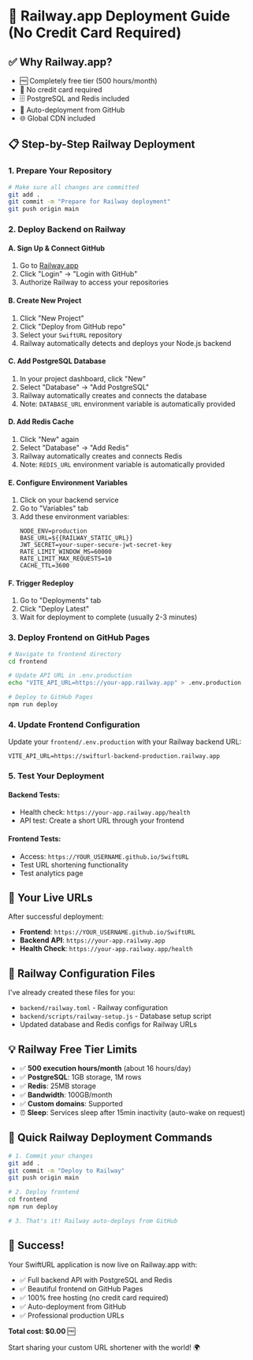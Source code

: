 # 🚀 Railway.app Deployment Guide (No Credit Card Required)

## ✅ **Why Railway.app?**
- 🆓 Completely free tier (500 hours/month)
- 🚫 No credit card required
- 🗄️ PostgreSQL and Redis included
- 🔄 Auto-deployment from GitHub
- 🌐 Global CDN included

## 📋 **Step-by-Step Railway Deployment**

### 1. **Prepare Your Repository**
```bash
# Make sure all changes are committed
git add .
git commit -m "Prepare for Railway deployment"
git push origin main
```

### 2. **Deploy Backend on Railway**

#### A. Sign Up & Connect GitHub
1. Go to [Railway.app](https://railway.app)
2. Click "Login" → "Login with GitHub"
3. Authorize Railway to access your repositories

#### B. Create New Project
1. Click "New Project"
2. Click "Deploy from GitHub repo"
3. Select your `SwiftURL` repository
4. Railway automatically detects and deploys your Node.js backend

#### C. Add PostgreSQL Database
1. In your project dashboard, click "New"
2. Select "Database" → "Add PostgreSQL"
3. Railway automatically creates and connects the database
4. Note: `DATABASE_URL` environment variable is automatically provided

#### D. Add Redis Cache
1. Click "New" again
2. Select "Database" → "Add Redis"  
3. Railway automatically creates and connects Redis
4. Note: `REDIS_URL` environment variable is automatically provided

#### E. Configure Environment Variables
1. Click on your backend service
2. Go to "Variables" tab
3. Add these environment variables:
   ```
   NODE_ENV=production
   BASE_URL=${{RAILWAY_STATIC_URL}}
   JWT_SECRET=your-super-secure-jwt-secret-key
   RATE_LIMIT_WINDOW_MS=60000
   RATE_LIMIT_MAX_REQUESTS=10
   CACHE_TTL=3600
   ```

#### F. Trigger Redeploy
1. Go to "Deployments" tab
2. Click "Deploy Latest"
3. Wait for deployment to complete (usually 2-3 minutes)

### 3. **Deploy Frontend on GitHub Pages**

```bash
# Navigate to frontend directory
cd frontend

# Update API URL in .env.production
echo "VITE_API_URL=https://your-app.railway.app" > .env.production

# Deploy to GitHub Pages
npm run deploy
```

### 4. **Update Frontend Configuration**

Update your `frontend/.env.production` with your Railway backend URL:
```env
VITE_API_URL=https://swifturl-backend-production.railway.app
```

### 5. **Test Your Deployment**

#### Backend Tests:
- Health check: `https://your-app.railway.app/health`
- API test: Create a short URL through your frontend

#### Frontend Tests:
- Access: `https://YOUR_USERNAME.github.io/SwiftURL`
- Test URL shortening functionality
- Test analytics page

## 🎯 **Your Live URLs**

After successful deployment:
- **Frontend**: `https://YOUR_USERNAME.github.io/SwiftURL`
- **Backend API**: `https://your-app.railway.app`
- **Health Check**: `https://your-app.railway.app/health`

## 🔧 **Railway Configuration Files**

I've already created these files for you:
- `backend/railway.toml` - Railway configuration
- `backend/scripts/railway-setup.js` - Database setup script
- Updated database and Redis configs for Railway URLs

## 💡 **Railway Free Tier Limits**

- ✅ **500 execution hours/month** (about 16 hours/day)
- ✅ **PostgreSQL**: 1GB storage, 1M rows
- ✅ **Redis**: 25MB storage
- ✅ **Bandwidth**: 100GB/month
- ✅ **Custom domains**: Supported
- ⏰ **Sleep**: Services sleep after 15min inactivity (auto-wake on request)

## 🚀 **Quick Railway Deployment Commands**

```bash
# 1. Commit your changes
git add .
git commit -m "Deploy to Railway"
git push origin main

# 2. Deploy frontend
cd frontend
npm run deploy

# 3. That's it! Railway auto-deploys from GitHub
```

## 🎉 **Success!**

Your SwiftURL application is now live on Railway.app with:
- ✅ Full backend API with PostgreSQL and Redis
- ✅ Beautiful frontend on GitHub Pages  
- ✅ 100% free hosting (no credit card required)
- ✅ Auto-deployment from GitHub
- ✅ Professional production URLs

**Total cost: $0.00** 🆓

Start sharing your custom URL shortener with the world! 🌍
